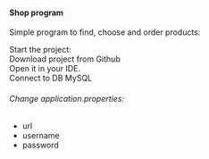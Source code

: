 #### Shop program

Simple program to find, choose and order products:


Start the project: <br>
Download project from Github<br>
Open it in your IDE.<br>
Connect to DB MySQL<br>
###### Change application.properties:
+ url
+ username
+ password
